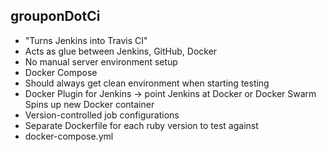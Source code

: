 ## grouponDotCi

* "Turns Jenkins into Travis CI"
* Acts as glue between Jenkins, GitHub, Docker
* No manual server environment setup
* Docker Compose
* Should always get clean environment when starting testing
* Docker Plugin for Jenkins -> point Jenkins at Docker or Docker Swarm
  Spins up new Docker container
* Version-controlled job configurations
* Separate Dockerfile for each ruby version to test against
* docker-compose.yml
